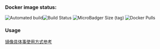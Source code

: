 ### Docker image status:
![Automated build](https://img.shields.io/docker/cloud/automated/akyakya/hugo?style=flat-square)![Build Status](https://img.shields.io/docker/cloud/build/akyakya/hugo?label=&style=flat-square)   ![MicroBadger Size (tag)](https://img.shields.io/microbadger/image-size/akyakya/hugo?&style=flat-square)   ![Docker Pulls](https://img.shields.io/docker/pulls/akyakya/hugo?&style=flat-square)
### Usage
[镜像具体事使用方式参考](https://github.com/iouAkira/someDockerImageUsage/tree/master/hugo)
